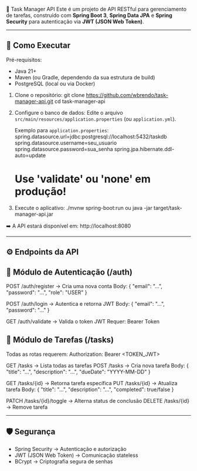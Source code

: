 📝 Task Manager API
Este é um projeto de API RESTful para gerenciamento de tarefas, construído com **Spring Boot 3**, **Spring Data JPA** e **Spring Security** para autenticação via **JWT (JSON Web Token)**.

------------------------------------------------------------
🚀 Como Executar
------------------------------------------------------------
Pré-requisitos:
- Java 21+
- Maven (ou Gradle, dependendo da sua estrutura de build)
- PostgreSQL (local ou via Docker)

1. Clone o repositório:
   git clone https://github.com/wbrendo/task-manager-api.git
   cd task-manager-api

2. Configure o banco de dados:
   Edite o arquivo `src/main/resources/application.properties` (ou `application.yml`).

   Exemplo para `application.properties`:
   spring.datasource.url=jdbc:postgresql://localhost:5432/taskdb
   spring.datasource.username=seu_usuario
   spring.datasource.password=sua_senha
   spring.jpa.hibernate.ddl-auto=update
   # Use 'validate' ou 'none' em produção!

3. Execute o aplicativo:
   ./mvnw spring-boot:run
   ou
   java -jar target/task-manager-api.jar

➡️ A API estará disponível em: http://localhost:8080

------------------------------------------------------------
⚙️ Endpoints da API
------------------------------------------------------------

📌 Módulo de Autenticação (/auth)
---------------------------------
POST   /auth/register   → Cria uma nova conta
Body:
{
  "email": "...",
  "password": "...",
  "role": "USER"
}

POST   /auth/login      → Autentica e retorna JWT
Body:
{
  "email": "...",
  "password": "..."
}

GET    /auth/validate   → Valida o token JWT
Requer: Bearer Token

📌 Módulo de Tarefas (/tasks)
---------------------------------
Todas as rotas requerem: Authorization: Bearer <TOKEN_JWT>

GET     /tasks           → Lista todas as tarefas
POST    /tasks           → Cria nova tarefa
Body:
{
  "title": "...",
  "description": "...",
  "dueDate": "YYYY-MM-DD"
}

GET     /tasks/{id}      → Retorna tarefa específica
PUT     /tasks/{id}      → Atualiza tarefa
Body:
{
  "title": "...",
  "description": "...",
  "completed": true/false
}

PATCH   /tasks/{id}/toggle → Alterna status de conclusão
DELETE  /tasks/{id}        → Remove tarefa

------------------------------------------------------------
🛡️ Segurança
------------------------------------------------------------
- Spring Security → Autenticação e autorização
- JWT (JSON Web Token) → Comunicação stateless
- BCrypt → Criptografia segura de senhas
